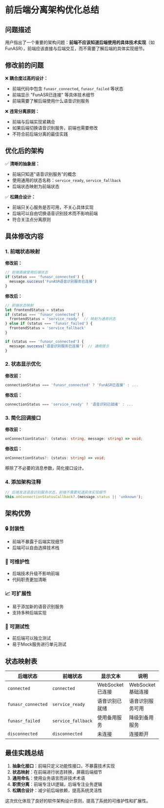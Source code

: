 # 前后端分离架构优化总结

## 问题描述

用户指出了一个重要的架构问题：**前端不应该知道后端使用的具体技术实现**（如FunASR），前端应该直接与后端交互，而不需要了解后端的具体实现细节。

## 修改前的问题

❌ **耦合度过高的设计：**
- 前端代码中包含 `funasr_connected`, `funasr_failed` 等状态
- 前端显示 "FunASR已连接" 等具体技术细节
- 前端需要了解后端使用什么语音识别服务

❌ **违背分离原则：**
- 前端与后端实现紧耦合
- 如果后端切换语音识别服务，前端也需要修改
- 不符合前后端分离的最佳实践

## 优化后的架构

✅ **清晰的抽象层：**
- 前端只知道"语音识别服务"的概念
- 使用通用的状态名称：`service_ready`, `service_fallback`
- 后端状态映射为前端状态

✅ **松耦合设计：**
- 前端只关心服务是否可用，不关心具体实现
- 后端可以自由切换语音识别技术而不影响前端
- 符合关注点分离原则

## 具体修改内容

### 1. 前端状态映射

**修改前：**
```typescript
// 前端直接使用后端状态
if (status === 'funasr_connected') {
  message.success('FunASR语音识别服务已连接')
}
```

**修改后：**
```typescript
// 前端状态映射
let frontendStatus = status
if (status === 'funasr_connected') {
  frontendStatus = 'service_ready'  // 映射为通用状态
} else if (status === 'funasr_failed') {
  frontendStatus = 'service_fallback'
}

if (status === 'funasr_connected') {
  message.success('语音识别服务已连接')  // 通用提示
}
```

### 2. 状态显示优化

**修改前：**
```typescript
connectionStatus === 'funasr_connected' ? 'FunASR已连接' : ...
```

**修改后：**
```typescript
connectionStatus === 'service_ready' ? '语音识别已就绪' : ...
```

### 3. 简化回调接口

**修改前：**
```typescript
onConnectionStatus?: (status: string, message: string) => void;
```

**修改后：**
```typescript
onConnectionStatus?: (status: string) => void;
```

移除了不必要的消息参数，简化接口设计。

### 4. 添加架构注释

```typescript
// 后端发送语音识别服务状态，前端不需要知道具体实现细节
this.onConnectionStatusCallback?.(message.status || 'unknown');
```

## 架构优势

### 🔒 **封装性**
- 前端不暴露于后端实现细节
- 后端可以自由选择技术栈

### 🔄 **可维护性**
- 后端技术升级不影响前端
- 代码职责更加清晰

### 📈 **可扩展性**
- 易于添加新的语音识别服务
- 支持多种后端实现

### 🧪 **可测试性**
- 前后端可以独立测试
- 易于Mock服务进行单元测试

## 状态映射表

| 后端状态 | 前端状态 | 显示文本 | 说明 |
|---------|---------|---------|------|
| `connected` | `connected` | WebSocket已连接 | WebSocket基础连接 |
| `funasr_connected` | `service_ready` | 语音识别已就绪 | 语音识别服务可用 |
| `funasr_failed` | `service_fallback` | 使用备用服务 | 降级到备用服务 |
| `disconnected` | `disconnected` | 未连接 | 连接断开 |

## 最佳实践总结

1. **抽象化接口**：前端只定义功能性接口，不暴露技术实现
2. **状态映射**：在前端进行状态转换，屏蔽后端细节
3. **通用命名**：使用业务语言而非技术术语
4. **职责分离**：前端专注UI逻辑，后端专注业务逻辑
5. **松耦合设计**：减少前后端依赖，提高系统灵活性

这次优化体现了良好的软件架构设计原则，提高了系统的可维护性和扩展性。
